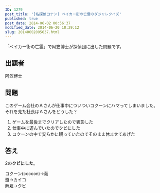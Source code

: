 ```yaml
---
ID: 1279
post_title: '[名探偵コナン] ベイカー街の亡霊のダジャレクイズ'
published: true
post_date: 2014-06-02 00:56:37
modified_date: 2014-06-20 10:29:12
slug: 20140602005637.html
---
```

<p>「ベイカー街の亡霊」で阿笠博士が探偵団に出した問題です。<br />
<!--more--></p>
<h2>出題者</h2>
<p>阿笠博士</p>
<h2>問題</h2>
<p>このゲーム会社のＡさんが仕事中についついコクーンにハマってしまいました。<br />
それを見た社長はＡさんをどうした？</p>
<ol>
<li>ゲームを最後までクリアしたので表彰した</li>
<li>仕事中に遊んでいたのでクビにした</li>
<li>コクーンの中で安らかに眠っていたのでそのまま休ませてあげた</li>
</ol>
<h2>答え</h2>
<p>2の<strong>クビにした</strong>。</p>
<p>コクーン(cocoon)→繭<br />
蚕→カイコ<br />
解雇→クビ</p>